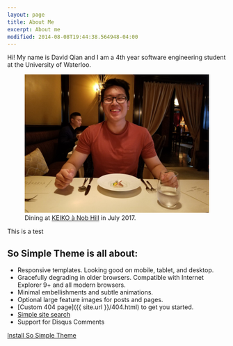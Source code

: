 ```yaml
---
layout: page
title: About Me 
excerpt: About me
modified: 2014-08-08T19:44:38.564948-04:00
---
```


Hi! My name is David Qian and I am a 4th year software engineering student at the University of Waterloo.

<figure>
	<img src="/images/profile.jpg" alt="image">
	<figcaption>Dining at <a class="short-link" href="http://www.keikoanobhill.com/" target="_blank">KEIKO à Nob Hill</a>
    in July 2017.</figcaption>
</figure>

This is a test

## So Simple Theme is all about:

* Responsive templates. Looking good on mobile, tablet, and desktop.
* Gracefully degrading in older browsers. Compatible with Internet Explorer 9+ and all modern browsers.
* Minimal embellishments and subtle animations.
* Optional large feature images for posts and pages.
* [Custom 404 page]({{ site.url }}/404.html) to get you started.
* [Simple site search](https://github.com/christian-fei/Simple-Jekyll-Search)
* Support for Disqus Comments

<a markdown="0" href="{{ site.url }}/theme-setup" class="btn">Install So Simple Theme</a>

[^1]: Example: *domain.com/category-name/post-title*
